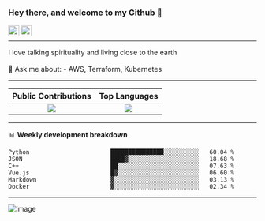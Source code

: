 ### Hey there, and welcome to my Github 👋

<a href="https://www.linkedin.com/in/ibrahiem-mohammad/" target="_blank">
  <img align="left" alt="Ibrahiem's LinkdeIn" width="22px" src="https://cdn.worldvectorlogo.com/logos/linkedin-icon-2.svg"/>
</a>
<a href="https://imohammd.netlify.app/" target="_blank">
  <img align="left" alt="Ibrahiem's Website" width="22px" src="https://cdn.worldvectorlogo.com/logos/netlify.svg"/>
</a>
<br>
<hr>
I love talking spirituality and living close to the earth
<br>
<br>
💬 Ask me about: 
- AWS, Terraform, Kubernetes

-------

Public Contributions             |  Top Languages
:-------------------------:|:-------------------------:
![](https://github-readme-stats.vercel.app/api?username=ibrahiem96&show_icons=true&count_private=true&bg_color=30,e96443,904e95&title_color=fff&text_color=fff)  |  ![](https://github-readme-stats.vercel.app/api/top-langs/?username=ibrahiem96&layout=compact&bg_color=30,e96443,904e95&title_color=fff&text_color=fff&hide=html,css)

-------
📊 **Weekly development breakdown**
<!--START_SECTION:waka-->

```text
Python                       ███████████████░░░░░░░░░░   60.04 %
JSON                         ████▓░░░░░░░░░░░░░░░░░░░░   18.68 %
C++                          ██░░░░░░░░░░░░░░░░░░░░░░░   07.63 %
Vue.js                       █▓░░░░░░░░░░░░░░░░░░░░░░░   06.60 %
Markdown                     ▓░░░░░░░░░░░░░░░░░░░░░░░░   03.13 %
Docker                       ▓░░░░░░░░░░░░░░░░░░░░░░░░   02.34 %
```

<!--END_SECTION:waka-->
-------





<!--Pokemon Sprite-->
![image](https://raw.githubusercontent.com/PokeAPI/sprites/master/sprites/pokemon/351.png)